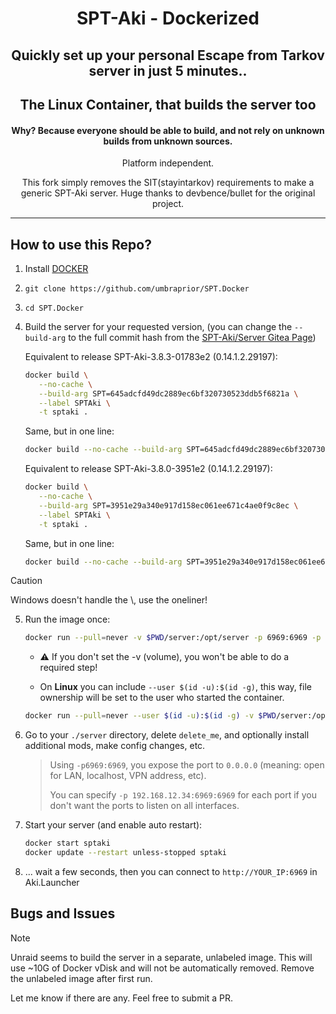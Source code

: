 <div align=center style="text-align: center;">
<h1>SPT-Aki - Dockerized</h1>
<h2>Quickly set up your personal Escape from Tarkov server in just 5 minutes..</h2>
<h2>The Linux Container, that builds the server too</h2>
<h4>Why? Because everyone should be able to build, and not rely on unknown builds from unknown sources.</h3>

Platform independent.

This fork simply removes the SIT(stayintarkov) requirements to make a generic SPT-Aki server. Huge thanks to devbence/bullet for the original project.
</div>

---

## How to use this Repo?

1. Install [DOCKER](https://docs.docker.com/engine/install/)
2. `git clone https://github.com/umbraprior/SPT.Docker`
3. `cd SPT.Docker`
4. Build the server for your requested version, (you can change the `--build-arg` to the full commit hash from the [SPT-Aki/Server Gitea Page](https://dev.sp-tarkov.com/SPT-AKI/Server))

   Equivalent to release SPT-Aki-3.8.3-01783e2 (0.14.1.2.29197):
   ```bash
   docker build \
      --no-cache \
      --build-arg SPT=645adcfd49dc2889ec6bf320730523ddb5f6821a \
      --label SPTAki \
      -t sptaki .
   ```
   Same, but in one line:
   ```bash
   docker build --no-cache --build-arg SPT=645adcfd49dc2889ec6bf320730523ddb5f6821a --label SPTAki -t sptaki .
   ```

 
   Equivalent to release SPT-Aki-3.8.0-3951e2 (0.14.1.2.29197):
   ```bash
   docker build \
      --no-cache \
      --build-arg SPT=3951e29a340e917d158ec061ee671c4ae0f9c8ec \
      --label SPTAki \
      -t sptaki .
   ```
   Same, but in one line:
   ```bash
   docker build --no-cache --build-arg SPT=3951e29a340e917d158ec061ee671c4ae0f9c8ec --label SPTAki -t sptaki .
   ```
> [!CAUTION]
> Windows doesn't handle the \\, use the oneliner!

5. Run the image once:
   ```bash
   docker run --pull=never -v $PWD/server:/opt/server -p 6969:6969 -p 6970:6970 -p 6971:6971 -p 6972:6972 -it --name sptaki sptaki
   ```
   
   - ⚠️ If you don't set the -v (volume), you won't be able to do a required step!

   - On **Linux** you can include `--user $(id -u):$(id -g)`, this way, file ownership will be set to the user who started the container.

   ```bash
   docker run --pull=never --user $(id -u):$(id -g) -v $PWD/server:/opt/server -p 6969:6969 -p 6970:6970 -it --name sptaki sptaki
   ```

6. Go to your `./server` directory, delete `delete_me`, and optionally install additional mods, make config changes, etc.
    > Using `-p6969:6969`, you expose the port to `0.0.0.0` (meaning: open for LAN, localhost, VPN address, etc).
    > 
    > You can specify `-p 192.168.12.34:6969:6969` for each port if you don't want the ports to listen on all interfaces. 
   
7. Start your server (and enable auto restart):
   ```bash
   docker start sptaki
   docker update --restart unless-stopped sptaki
   ```
8. ... wait a few seconds, then you can connect to `http://YOUR_IP:6969` in Aki.Launcher

## Bugs and Issues
> [!NOTE]
> Unraid seems to build the server in a separate, unlabeled image. This will use ~10G of Docker vDisk and will not be automatically removed. Remove the unlabeled image after first run.

Let me know if there are any. Feel free to submit a PR.
